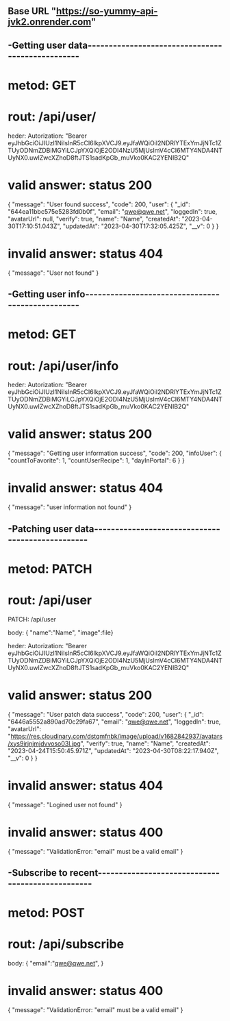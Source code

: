 ## Base URL "https://so-yummy-api-jvk2.onrender.com"

## -Getting user data-------------------------------------------------

# metod: GET

# rout: /api/user/

heder: Autorization: "Bearer eyJhbGciOiJIUzI1NiIsInR5cCI6IkpXVCJ9.eyJfaWQiOiI2NDRlYTExYmJjNTc1ZTUyODNmZDBiMGYiLCJpYXQiOjE2ODI4NzU5MjUsImV4cCI6MTY4NDA4NTUyNX0.uwIZwcXZhoD8ftJTS1sadKpGb_muVko0KAC2YENIB2Q"

# valid answer: status 200

{
"message": "User found success",
"code": 200,
"user": {
"\_id": "644ea11bbc575e5283fd0b0f",
"email": "qwe@qwe.net",
"loggedIn": true,
"avatarUrl": null,
"verify": true,
"name": "Name",
"createdAt": "2023-04-30T17:10:51.043Z",
"updatedAt": "2023-04-30T17:32:05.425Z",
"\_\_v": 0
}
}

# invalid answer: status 404

{
"message": "User not found"
}

## -Getting user info-------------------------------------------------

# metod: GET

# rout: /api/user/info

heder: Autorization: "Bearer eyJhbGciOiJIUzI1NiIsInR5cCI6IkpXVCJ9.eyJfaWQiOiI2NDRlYTExYmJjNTc1ZTUyODNmZDBiMGYiLCJpYXQiOjE2ODI4NzU5MjUsImV4cCI6MTY4NDA4NTUyNX0.uwIZwcXZhoD8ftJTS1sadKpGb_muVko0KAC2YENIB2Q"

# valid answer: status 200

{
"message": "Getting user information success",
"code": 200,
"infoUser": {
"countToFavorite": 1,
"countUserRecipe": 1,
"dayInPortal": 6
}
}

# invalid answer: status 404

{
"message": "user information not found"
}

## -Patching user data-------------------------------------------------

# metod: PATCH

# rout: /api/user

PATCH: /api/user

body: {
"name":"Name",
"image":file}

heder: Autorization: "Bearer eyJhbGciOiJIUzI1NiIsInR5cCI6IkpXVCJ9.eyJfaWQiOiI2NDRlYTExYmJjNTc1ZTUyODNmZDBiMGYiLCJpYXQiOjE2ODI4NzU5MjUsImV4cCI6MTY4NDA4NTUyNX0.uwIZwcXZhoD8ftJTS1sadKpGb_muVko0KAC2YENIB2Q"

# valid answer: status 200

{
"message": "User patch data success",
"code": 200,
"user": {
"\_id": "6446a5552a890ad70c29fa67",
"email": "qwe@qwe.net",
"loggedIn": true,
"avatarUrl": "https://res.cloudinary.com/dstqmfnbk/image/upload/v1682842937/avatars/xys9irjnjmjdvvoso03l.jpg",
"verify": true,
"name": "Name",
"createdAt": "2023-04-24T15:50:45.971Z",
"updatedAt": "2023-04-30T08:22:17.940Z",
"\_\_v": 0
}
}

# invalid answer: status 404

{
"message": "Logined user not found"
}

# invalid answer: status 400

{
"message": "ValidationError: \"email\" must be a valid email"
}

## -Subscribe to recent-------------------------------------------------

# metod: POST

# rout: /api/subscribe

body: {
"email":"qwe@qwe.net",
}

# invalid answer: status 400

{
"message": "ValidationError: \"email\" must be a valid email"
}
